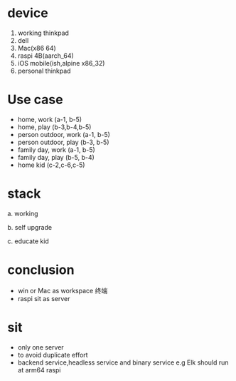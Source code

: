 # device
1. working thinkpad
2. dell
3. Mac(x86 64)
4. raspi 4B(aarch_64)
5. iOS mobile(ish,alpine x86_32)
6. personal thinkpad

# Use case
- home, work (a-1, b-5)
- home, play (b-3,b-4,b-5)
- person outdoor, work (a-1, b-5)
- person outdoor, play (b-3, b-5)
- family day, work (a-1, b-5)
- family day, play (b-5, b-4)
- home kid (c-2,c-6,c-5)

# stack
a. working

b. self upgrade

c. educate kid

# conclusion
- win or Mac as workspace 终端
- raspi sit as server

# sit
- only one server 
- to avoid duplicate effort 
- backend service,headless service and binary service e.g Elk should run at arm64 raspi
